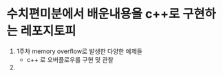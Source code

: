 # 수치편미분에서 배운내용을 c++로 구현하는 레포지토피

1. 1주차 memory overflow로 발생한 다양한 예제들 
   - c++ 로 오버플로우를 구현 및 관찰
2. 
